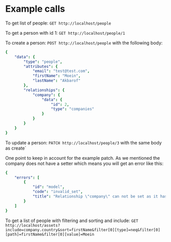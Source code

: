 Example calls
=======
To get list of people: `GET http://localhost/people`

To get a person with id 1: `GET http://localhost/people/1`

To create a person: `POST http://localhost/people` with the following body:
```yaml
{
	"data": {
		"type": "people",
		"attributes": {
			"email": "test@test.com",
			"firstName": "Moein",
			"lastName": "Akbarof"
		},
		"relationships": {
			"company": {
				"data": {
					"id": 2,
					"type": "companies"
				}
			}
		}
	}
}
```
To update a person: `PATCH http://localhost/people/3` with the same body as create`

One point to keep in account for the example patch. As we mentioned the company does not have a setter which means you will get an error like this:
```yaml
{
    "errors": [
        {
            "id": "model",
            "code": "invalid_set",
            "title": "Relationship \"company\" can not be set as it has no setter."
        }
    ]
}
```

To get a list of people with filtering and sorting and include: `GET http://localhost/assets?include=company.country&sort=firstName&filter[0][type]=neq&filter[0][path]=firstName&filter[0][value]=Moein`

